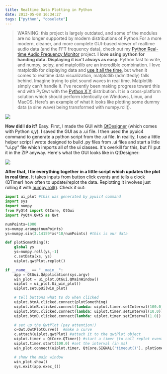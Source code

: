 ```yaml
---
title: Realtime Data Plotting in Python
date: 2013-05-08 16:34:27
tags: ["python", "obsolete"]
---
```




>  WARNING: this project is largely outdated, and some of the modules are no longer supported by modern distributions of Python.For a more modern, cleaner, and more complete GUI-based viewer of realtime audio data (and the FFT frequency data), check out my [Python Real-time Audio Frequency Monitor](https://www.swharden.com/wp/2016-07-31-real-time-audio-monitor-with-pyqt/) project.
__I love using python for handing data. Displaying it isn't always as easy.__ Python fast to write, and numpy, scipy, and matplotlib are an incredible combination. I love matplotlib for displaying data and [use it all the time](https://matplotlib.org), but when it comes to realtime data visualization, matplotlib (admittedly) falls behind. Imagine trying to plot sound waves in real time. Matplotlib simply can't handle it. I've recently been making progress toward this end with PyQwt with the [Python X,Y](https://code.google.com/p/pythonxy/) distribution. It is a cross-platform solution which should perform identically on Windows, Linux, and MacOS. Here's an example of what it looks like plotting some dummy data (a sine wave) being transformed with numpy.roll().

<div class="text-center img-border">

![](https://swharden.com/static/2013/05/08/f.gif)

</div>

__How did I do it?__ Easy. First, I made the GUI with [QtDesigner](http://qt-project.org/doc/qt-4.8/designer-manual.html) (which comes with Python x,y). I saved the GUI as a .ui file. I then used the pyuic4 command to generate a python script from the .ui file. In reality, I use a little helper script I wrote designed to build .py files from .ui files and start a little "ui.py" file which imports all of the ui classes. It's overkill for this, but I'll put it in the ZIP anyway.  Here's what the GUI looks like in QtDesigner:

<div class="text-center img-border">

![](https://swharden.com/static/2013/05/08/qtdesigner-python-windows-qwtplot.png)

</div>

__After that, I tie everything together in a little script which updates the plot in real time.__ It takes inputs from button click events and tells a clock (QTimer) how often to update/replot the data. Replotting it involves just rolling it with [numpy.roll()](http://docs.scipy.org/doc/numpy/reference/generated/numpy.roll.html).  Check it out:

```python
import ui_plot #this was generated by pyuic4 command
import sys
import numpy
from PyQt4 import QtCore, QtGui
import PyQt4.Qwt5 as Qwt

numPoints=1000
xs=numpy.arange(numPoints)
ys=numpy.sin(3.14159*xs*10/numPoints) #this is our data

def plotSomething():
    global ys
    ys=numpy.roll(ys,-1)
    c.setData(xs, ys)
    uiplot.qwtPlot.replot()

if __name__ == "__main__":
    app = QtGui.QApplication(sys.argv)
    win_plot = ui_plot.QtGui.QMainWindow()
    uiplot = ui_plot.Ui_win_plot()
    uiplot.setupUi(win_plot)

    # tell buttons what to do when clicked
    uiplot.btnA.clicked.connect(plotSomething)
    uiplot.btnB.clicked.connect(lambda: uiplot.timer.setInterval(100.0))
    uiplot.btnC.clicked.connect(lambda: uiplot.timer.setInterval(10.0))
    uiplot.btnD.clicked.connect(lambda: uiplot.timer.setInterval(1.0))

    # set up the QwtPlot (pay attention!)
    c=Qwt.QwtPlotCurve()  #make a curve
    c.attach(uiplot.qwtPlot) #attach it to the qwtPlot object
    uiplot.timer = QtCore.QTimer() #start a timer (to call replot events)
    uiplot.timer.start(100.0) #set the interval (in ms)
    win_plot.connect(uiplot.timer, QtCore.SIGNAL('timeout()'), plotSomething)

    # show the main window
    win_plot.show()
    sys.exit(app.exec_())
```
